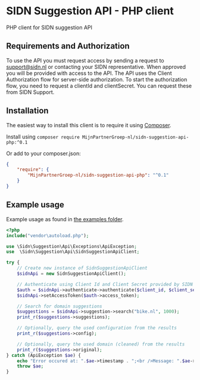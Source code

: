 # SIDN Suggestion API - PHP client
PHP client for SIDN suggestion API

## Requirements and Authorization ##
To use the API you must request access by sending a request to support@sidn.nl or contacting your SIDN representative. When approved 
you will be provided with access to the API. The API uses the Client Authorization flow for server-side authorization. To start the authorization flow, you need to request a clientId and clientSecret. You can request these from SIDN Support. 

## Installation ##
The easiest way to install this client is to require it using [Composer](http://getcomposer.org/doc/00-intro.md).

Install using `composer require MijnPartnerGroep-nl/sidn-suggestion-api-php:^0.1`

Or add to your composer.json:
```JSON
{ 
    "require": {
        "MijnPartnerGroep-nl/sidn-suggestion-api-php": "^0.1"
    }
}
```

## Example usage ##
Example usage as found in [the examples folder](examples/usage.php).
```PHP
<?php
include("vendor\autoload.php");

use \Sidn\Suggestion\Api\Exceptions\ApiException;
use  \Sidn\Suggestion\Api\SidnSuggestionApiClient;

try {
    // Create new instance of SidnSuggestionApiClient
    $sidnApi = new SidnSuggestionApiClient();

    // Authenticate using Client Id and Client Secret provided by SIDN
    $auth = $sidnApi->authenticate->authenticate($client_id, $client_secret);
    $sidnApi->setAccessToken($auth->access_token);

    // Search for domain suggestions
    $suggestions = $sidnApi->suggestion->search("bike.nl", 1000);
    print_r($suggestions->suggestions);

    // Optionally, query the used configuration from the results
    print_r($suggestions->config);

    // Optionally, query the used domain (cleaned) from the results
    print_r($suggestions->original);
} catch (ApiException $ae) {
    echo "Error occured at: ".$ae->timestamp . ";<br />Message: ".$ae->getMessage();
    throw $ae;
}
```` 
